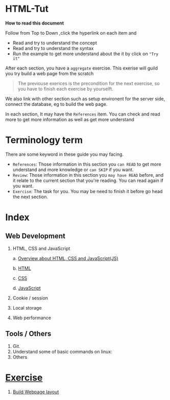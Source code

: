 # HTML-Tut


__**How to read this document**__

Follow from Top to Down ,click the hyperlink on each item and
- Read and try to understand the concept
- Read and try to understand the syntax
- Run the example to get more understand about the it by click on `"Try it"`

After each section, you have a `aggregate` exercise. This exerise will guild you try build a web page from the scratch

> The previouse exerices is the precondition for the next exercise, so you have to finish each exercise by yourselft.

We also link with other section such as setup environent for the server side, connect the database, eg to build the web page.

In each section, It may have the `References` item. You can check and read more to get more information as well as get more understand 

# Terminology term
There are some keyword in these guide you may facing.
- `References`: Those information in this section you `can READ` to get more understand and more knowledge or `can SKIP` if you want.
- `Review`: Those information in this section you `may have READ` before, and it relate to the current section that you're reading. You can read again if you want.
- `Exercise`: The task for you. You may be need to finish it before go head the next section.


# Index

## Web Development

1. HTML, CSS and JavaScript

    a. [Overview about HTML, CSS and JavaScript(JS)](./docs/html-cs-js/overview.md)

    b. [HTML](./docs/html-cs-js/html.md)

    c. [CSS](./docs/html-cs-js/css.md)

    d. [JavaScript](./docs/html-cs-js/js.md)
2. Cookie / session
3. Local storage
4. Web performance

## Tools / Others
1. Git.
2. Understand some of basic commands on linux: 
3. Others

# [Exercise](./exercises/readme.md)
1. [Build Webpage layout](./exercises/tut1.md)
